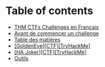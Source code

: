 # Table of contents

* [THM CTFs Challenges en Français](README.md)
* [Avant de commencer un challenge](avant-de-commencer-un-challenge.md)
* [Table des matières](table-des-matieres.md)
* [\[GoldenEye\]\[CTF\]\[TryHackMe\]](goldeneye-ctf-tryhackme-1.md)
* [\[HA Joker\]\[CTF\]\[TryHackMe\]](ha-joker-ctf-tryhackme.md)
* [Outils](outils.md)
